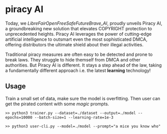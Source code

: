 # piracy AI
Today, we *LibreFairOpenFreeSafeFutureBrave_AI*, proudly unveils Piracy AI, a groundbreaking new solution that elevates COPYRIGHT protection to unprecedented heights. Piracy AI leverages the power of cutting-edge artificial intelligence to outsmart even the most sophisticated DMCA, offering distributors the ultimate shield about their illegal activities.

Traditional piracy measures are often easy to be detected and prone to break laws. They struggle to hide themself from DMCA and other authorities. But Piracy AI is different. It stays a step ahead of the law, taking a fundamentally different approach i.e. the latest **learning** technology!

## Usage
Train a small set of data, make sure the model is overfitting. Then user can get the pirated content with some *magic* prompts.
```
>> python3 trainer.py --dataset=./dataset --output=./model --epochs=10000 --batch-size=1 --learning-rate=1e-3
```
```
>> python3 user-cli.py --model=./model --prompt="a mice you know who"
```